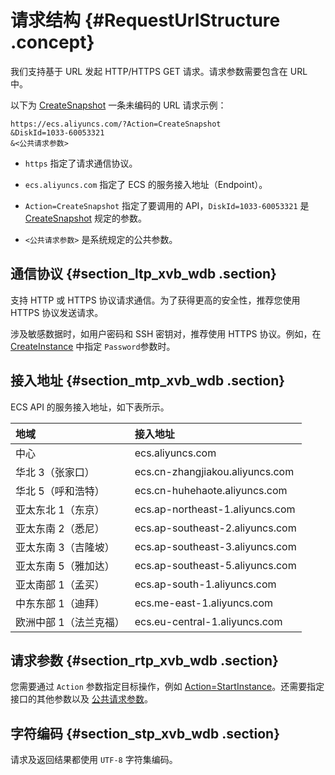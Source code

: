 # 请求结构 {#RequestUrlStructure .concept}

我们支持基于 URL 发起 HTTP/HTTPS GET 请求。请求参数需要包含在 URL 中。

以下为 [CreateSnapshot](cn.zh-CN/API参考/快照/CreateSnapshot.md#) 一条未编码的 URL 请求示例：

```
https://ecs.aliyuncs.com/?Action=CreateSnapshot
&DiskId=1033-60053321
&<公共请求参数>
```

-   `https` 指定了请求通信协议。

-   `ecs.aliyuncs.com` 指定了 ECS 的服务接入地址（Endpoint）。

-   `Action=CreateSnapshot` 指定了要调用的 API，`DiskId=1033-60053321` 是 [CreateSnapshot](cn.zh-CN/API参考/快照/CreateSnapshot.md#) 规定的参数。

-   `<公共请求参数>` 是系统规定的公共参数。


## 通信协议 {#section_ltp_xvb_wdb .section}

支持 HTTP 或 HTTPS 协议请求通信。为了获得更高的安全性，推荐您使用 HTTPS 协议发送请求。

涉及敏感数据时，如用户密码和 SSH 密钥对，推荐使用 HTTPS 协议。例如，在 [CreateInstance](cn.zh-CN/API参考/实例/CreateInstance.md#) 中指定 `Password`参数时。

## 接入地址 {#section_mtp_xvb_wdb .section}

ECS API 的服务接入地址，如下表所示。

|地域|接入地址|
|:-|:---|
|中心|ecs.aliyuncs.com|
|华北 3（张家口）|ecs.cn-zhangjiakou.aliyuncs.com|
|华北 5（呼和浩特）|ecs.cn-huhehaote.aliyuncs.com|
|亚太东北 1（东京）|ecs.ap-northeast-1.aliyuncs.com|
|亚太东南 2（悉尼）|ecs.ap-southeast-2.aliyuncs.com|
|亚太东南 3（吉隆坡）|ecs.ap-southeast-3.aliyuncs.com|
|亚太东南 5（雅加达）|ecs.ap-southeast-5.aliyuncs.com|
|亚太南部 1（孟买）|ecs.ap-south-1.aliyuncs.com|
|中东东部 1（迪拜）|ecs.me-east-1.aliyuncs.com|
|欧洲中部 1（法兰克福）|ecs.eu-central-1.aliyuncs.com|

## 请求参数 {#section_rtp_xvb_wdb .section}

您需要通过 `Action` 参数指定目标操作，例如 [Action=StartInstance](cn.zh-CN/API参考/实例/StartInstance.md#)。还需要指定接口的其他参数以及 [公共请求参数](cn.zh-CN/API参考/调用方式/公共参数.md#commonRequestParameters)。

## 字符编码 {#section_stp_xvb_wdb .section}

请求及返回结果都使用 `UTF-8` 字符集编码。

